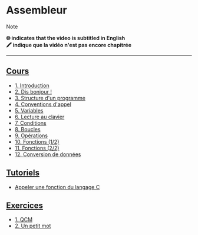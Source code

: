 # Assembleur

> [!NOTE]
> **🌐 indicates that the video is subtitled in English**<br>
> **🖍 indique que la vidéo n'est pas encore chapitrée**

---

## [Cours](https://www.youtube.com/playlist?list=PLrSOXFDHBtfEs7PCC6r44iXiX5gMlbjcR)

+ [1. Introduction](https://www.youtube.com/watch?v=fvtd2Ut3MHw)
+ [2. Dis bonjour !](https://www.youtube.com/watch?v=22UPjfgyRzI)
+ [3. Structure d'un programme](https://www.youtube.com/watch?v=sS_1SyDqVV8)
+ [4. Conventions d'appel](https://www.youtube.com/watch?v=ZpeMivhWuic)
+ [5. Variables](https://www.youtube.com/watch?v=CIzKfH8Jtco)
+ [6. Lecture au clavier](https://www.youtube.com/watch?v=Pq1kWf2lUpk)
+ [7. Conditions](https://www.youtube.com/watch?v=KYMt8tA_fe0)
+ [8. Boucles](https://www.youtube.com/watch?v=lBp9guUoA0A)
+ [9. Opérations](https://www.youtube.com/watch?v=8E8vOQuFQzQ)
+ [10. Fonctions (1/2)](https://www.youtube.com/watch?v=lW6oRlMxHXo)
+ [11. Fonctions (2/2)](https://www.youtube.com/watch?v=FJerdO0CIis)
+ [12. Conversion de données](https://www.youtube.com/watch?v=DlCLkNvJeng)

## [Tutoriels](https://www.youtube.com/playlist?list=PLrSOXFDHBtfE8fM7h9N60hU7TYfGumA_7)

+ [Appeler une fonction du langage C](https://www.youtube.com/watch?v=LJ1xsmQpiTs)

## [Exercices](https://www.youtube.com/playlist?list=PLrSOXFDHBtfGU-qQVx2Wtrz1fKgeUqout)

+ [1. QCM](https://www.youtube.com/watch?v=LnSLoJs7zBw)
+ [2. Un petit mot](https://www.youtube.com/watch?v=-tBWFSSwWwE)
